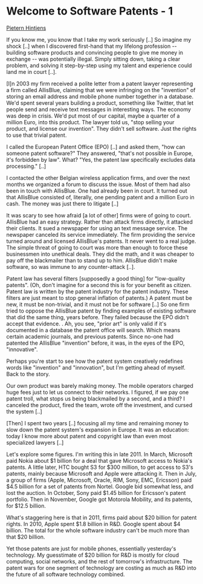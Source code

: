 # Welcome to Software Patents - 1

[Pietern Hintjens](https://github.com/hintjens/swsi)

If you know me, you know that I take my work seriously [..] So imagine
my shock [..] when I discovered first-hand that my lifelong profession
-- building software products and convincing people to give me money
in exchange -- was potentially illegal. Simply sitting down, taking a
clear problem, and solving it step-by-step using my talent and
experience could land me in court [..].

[I]n 2003 my firm received a polite letter from a patent lawyer
representing a firm called AllisBlue, claiming that we were infringing
on the "invention" of storing an email address and mobile phone number
together in a database. We'd spent several years building a product,
something like Twitter, that let people send and receive text messages
in interesting ways. The economy was deep in crisis. We'd put most of
our capital, maybe a quarter of a million Euro, into this product. The
lawyer told us, "stop selling your product, and license our
invention". They didn't sell software. Just the rights to use that
trivial patent.

I called the European Patent Office (EPO) [..] and asked them, "how
can someone patent software?" They answered, "that's not possible in
Europe, it's forbidden by law". What? "Yes, the patent law
specifically excludes data processing." [..]

I contacted the other Belgian wireless application firms, and over the
next months we organized a forum to discuss the issue. Most of them
had also been in touch with AllisBlue. One had already been in
court. It turned out that AllisBlue consisted of, literally, one
pending patent and a million Euro in cash. The money was just there to
litigate [..]

It was scary to see how afraid [a lot of  other] firms were of going to court. AllisBlue had an easy strategy. Rather than attack firms directly, it attacked their clients. It sued a newspaper for using an text message service. The newspaper canceled its service immediately. The firm providing the service turned around and licensed AllisBlue's patents. It never went to a real judge. The simple threat of going to court was more than enough to force these businessmen into unethical deals. They did the math, and it was cheaper to pay off the blackmailer than to stand up to him. AllisBlue didn't make software, so was immune to any counter-attack [..].

Patent law has several filters [supposedly a good thing] for
"low-quality patents". (Oh, don't imagine for a second this is for
your benefit as citizen. Patent law is written by the patent industry
for the patent industry. These filters are just meant to stop general
inflation of patents.) A patent must be new, it must be non-trivial,
and it must not be for software [..] So one firm tried to oppose the
AllisBlue patent by finding examples of existing software that did the
same thing, years before. They failed because the EPO didn't accept
that evidence. . Ah, you see, "prior art" is only valid if it's
documented in a database the patent office will search. Which means
certain academic journals, and previous patents. Since no-one had
patented the AllisBlue "invention" before, it was, in the eyes of the
EPO, "innovative".

Perhaps you're start to see how the patent system creatively redefines
words like "invention" and "innovation", but I'm getting ahead of
myself. Back to the story.

Our own product was barely making money. The mobile operators charged
huge fees just to let us connect to their networks. I figured, if we
pay one patent troll, what stops us being blackmailed by a second, and
a third? I canceled the product, fired the team, wrote off the
investment, and cursed the system [..]

[Then] I spent two years [..] focusing all my time and remaining money
to slow down the patent system's expansion in Europe. It was an
education: today I know more about patent and copyright law than even
most specialized lawyers [..]

Let's explore some figures. I'm writing this in late 2011. In March,
Microsoft paid Nokia about $1 billion for a deal that gave Microsoft
access to Nokia's patents. A little later, HTC bought S3 for $300
million, to get access to S3's patents, mainly because Microsoft and
Apple were attacking it. Then in July, a group of firms (Apple,
Microsoft, Oracle, RIM, Sony, EMC, Ericsson) paid $4.5 billion for a
set of patents from Nortel. Google bid somewhat less, and lost the
auction. In October, Sony paid $1.45 billion for Ericsson's patent
portfolio. Then in November, Google got Motorola Mobility, and its
patents, for $12.5 billion.

What's staggering here is that in 2011, firms paid about $20 billion
for patent rights. In 2010, Apple spent $1.8 billion in R&D. Google
spent about $4 billion. The total for the whole software industry
can't be much more than that $20 billion.

Yet those patents are just for mobile phones, essentially yesterday's
technology. My guesstimate of $20 billion for R&D is mostly for cloud
computing, social networks, and the rest of tomorrow's
infrastructure. The patent wars for one segment of technology are
costing as much as R&D into the future of all software technology
combined.













